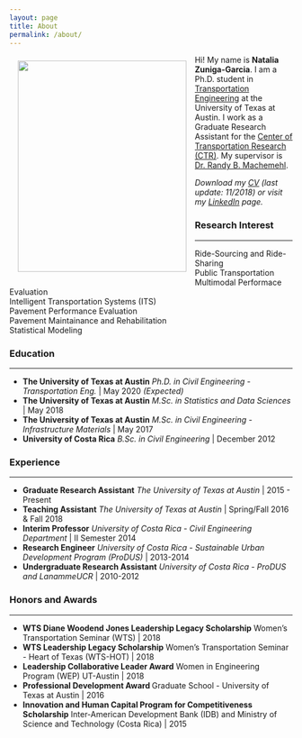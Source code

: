 ```yaml
---
layout: page
title: About
permalink: /about/
---
```


<img src="{{ site.baseurl }}/assets/img/nat.jpg" ALIGN="left" style="margin:10px 15px ; width:300px; height:375px;"/>

Hi! My name is <b>Natalia Zuniga-Garcia</b>. I am a Ph.D. student in [Transportation Engineering](http://www.caee.utexas.edu/transportation) at the University of Texas at Austin. I work as a Graduate Research Assistant for the [Center of Transportation Research (CTR)](https://ctr.utexas.edu/). My supervisor is [Dr. Randy B. Machemehl](https://faculty.engr.utexas.edu/machemehl/).<br>

<i>Download my [CV](/downloads/Natalia_ZunigaGarcia.pdf) (last update: 11/2018) or visit my [LinkedIn](https://www.linkedin.com/in/nzunigag/) page.</i>  

### Research Interest
___
  Ride-Sourcing and Ride-Sharing <br>
  Public Transportation <br>
  Multimodal Performace Evaluation <br>
  Intelligent Transportation Systems (ITS) <br>
  Pavement Performance Evaluation <br>
  Pavement Maintainance and Rehabilitation <br>
  Statistical Modeling <br>


### Education
___

- <b>The University of Texas at Austin</b> <i>Ph.D. in Civil Engineering - Transportation Eng. </i> | May 2020 <i>(Expected)</i> <br>
- <b>The University of Texas at Austin</b> <i>M.Sc. in Statistics and Data Sciences</i> | May 2018  <br>
- <b>The University of Texas at Austin</b> <i>M.Sc. in Civil Engineering - Infrastructure Materials</i> | May 2017 <br>
- <b>University of Costa Rica</b> <i>B.Sc. in Civil Engineering</i> | December 2012

### Experience
___
- <b>Graduate Research Assistant</b> <i>The University of Texas at Austin </i> | 2015 - Present <br>
- <b>Teaching Assistant</b> <i>The University of Texas at Austin</i> | Spring/Fall 2016 & Fall 2018 <br>
- <b>Interim Professor</b> <i>University of Costa Rica - Civil Engineering Department</i> | II Semester 2014 <br>
- <b>Research Engineer</b> <i>University of Costa Rica - Sustainable Urban Development Program (ProDUS)</i> | 2013-2014 <br>
- <b>Undergraduate Research Assistant</b> <i>University of Costa Rica - ProDUS and LanammeUCR</i> | 2010-2012<br>


### Honors and Awards
___
- <b>WTS Diane Woodend Jones Leadership Legacy Scholarship</b> Women’s Transportation Seminar (WTS) | 2018 <br>
- <b>WTS Leadership Legacy Scholarship</b> Women’s Transportation Seminar - Heart of Texas (WTS-HOT) | 2018 <br>
- <b>Leadership	Collaborative	Leader	Award</b> Women in	Engineering Program (WEP) UT-Austin | 2018 <br>
- <b>Professional Development Award </b> Graduate School - University of Texas at Austin | 2016 <br>
- <b>Innovation and Human Capital Program for Competitiveness Scholarship</b> Inter-American Development Bank (IDB) and Ministry of Science and Technology (Costa Rica) | 2015 <br>
